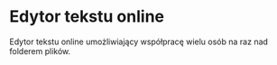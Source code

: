 # Edytor tekstu online

Edytor tekstu online umożliwiający współpracę wielu osób na raz nad folderem plików.


